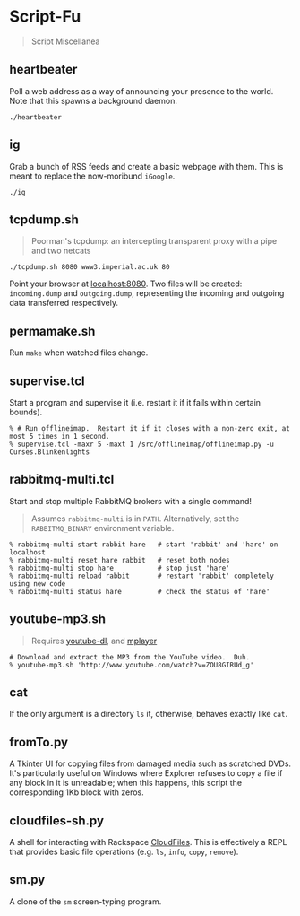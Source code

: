 Script-Fu
=========
> Script Miscellanea

## heartbeater

Poll a web address as a way of announcing your presence to the world.
Note that this spawns a background daemon.

    ./heartbeater

## ig

Grab a bunch of RSS feeds and create a basic webpage with them.  This is meant to replace the now-moribund `iGoogle`.

    ./ig

## tcpdump.sh

> Poorman's tcpdump: an intercepting transparent proxy with a pipe and two netcats

    ./tcpdump.sh 8080 www3.imperial.ac.uk 80

Point your browser at [localhost:8080](http://localhost:8080).  Two
files will be created: `incoming.dump` and `outgoing.dump`,
representing the incoming and outgoing data transferred respectively.

## permamake.sh

Run `make` when watched files change.

## supervise.tcl

Start a program and supervise it (i.e. restart it if it fails within
certain bounds).

    % # Run offlineimap.  Restart it if it closes with a non-zero exit, at most 5 times in 1 second.
    % supervise.tcl -maxr 5 -maxt 1 /src/offlineimap/offlineimap.py -u Curses.Blinkenlights

## rabbitmq-multi.tcl

Start and stop multiple RabbitMQ brokers with a single command!

> Assumes ```rabbitmq-multi``` is in ```PATH```.  Alternatively, set
  the ```RABBITMQ_BINARY``` environment variable.

    % rabbitmq-multi start rabbit hare   # start 'rabbit' and 'hare' on localhost
    % rabbitmq-multi reset hare rabbit   # reset both nodes
    % rabbitmq-multi stop hare           # stop just 'hare'
    % rabbitmq-multi reload rabbit       # restart 'rabbit' completely using new code
    % rabbitmq-multi status hare         # check the status of 'hare'

## youtube-mp3.sh

> Requires [youtube-dl](http://rg3.github.com/youtube-dl/), and
  [mplayer](http://www.mplayerhq.hu/)

    # Download and extract the MP3 from the YouTube video.  Duh.
    % youtube-mp3.sh 'http://www.youtube.com/watch?v=ZOU8GIRUd_g'

## cat

If the only argument is a directory ```ls``` it, otherwise, behaves
exactly like ```cat```.

## fromTo.py

A Tkinter UI for copying files from damaged media such as scratched
DVDs.  It's particularly useful on Windows where Explorer refuses to
copy a file if any block in it is unreadable; when this happens, this
script the corresponding 1Kb block with zeros.

## cloudfiles-sh.py

A shell for interacting with Rackspace
[CloudFiles](http://www.rackspace.com/cloud/cloud_hosting_products/files/).
This is effectively a REPL that provides basic file operations
(e.g. `ls`, `info`, `copy`, `remove`).

## sm.py

A clone of the `sm` screen-typing program.
